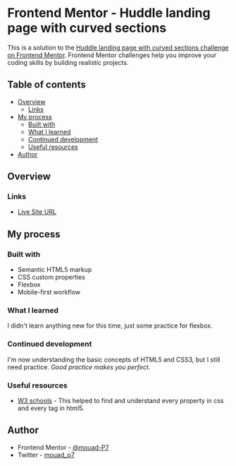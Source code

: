 # Frontend Mentor - Huddle landing page with curved sections

This is a solution to the [Huddle landing page with curved sections challenge on Frontend Mentor](https://www.frontendmentor.io/challenges/huddle-landing-page-with-curved-sections-5ca5ecd01e82137ec91a50f2). Frontend Mentor challenges help you improve your coding skills by building realistic projects. 

## Table of contents

- [Overview](#overview)
  - [Links](#links)
- [My process](#my-process)
  - [Built with](#built-with)
  - [What I learned](#what-i-learned)
  - [Continued development](#continued-development)
  - [Useful resources](#useful-resources)
- [Author](#author)

## Overview

### Links

- [Live Site URL]( https://mouad-p7.github.io/Huddle-landing-page-with-curved-sections/)

## My process

### Built with

- Semantic HTML5 markup
- CSS custom properties
- Flexbox
- Mobile-first workflow

### What I learned

I didn't learn anything new for this time, just some practice for flexbox.

### Continued development

I'm now understanding the basic concepts of HTML5 and CSS3, but I still need practice. 
*Good practice makes you perfect*.

### Useful resources

- [W3 schools](https://www.w3schools.com/) - This helped to find and understand every property in css and every tag in html5.

## Author

- Frontend Mentor - [@mouad-P7](https://www.frontendmentor.io/profile/mouad-p7)
- Twitter - [mouad_p7](https://www.twitter.com/mouad_p7)

